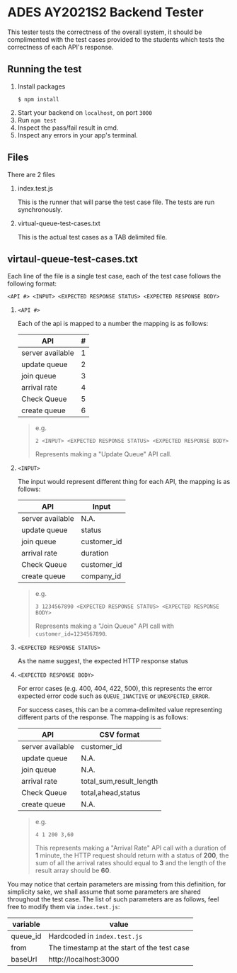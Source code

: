 # ADES AY2021S2 Backend Tester

This tester tests the correctness of the overall system, it should be complimented with the test cases provided to the students which tests the correctness of each API's response.

## Running the test

1. Install packages
    ```
    $ npm install
    ```
2. Start your backend on `localhost`, on port `3000`
3. Run `npm test`
4. Inspect the pass/fail result in cmd.
5. Inspect any errors in your app's terminal.

## Files

There are 2 files

1. index.test.js

    This is the runner that will parse the test case file.
    The tests are run synchronously.

2. virtual-queue-test-cases.txt

    This is the actual test cases as a TAB delimited file.

## virtaul-queue-test-cases.txt

Each line of the file is a single test case, each of the test case follows the following format:

```
<API #> <INPUT> <EXPECTED RESPONSE STATUS> <EXPECTED RESPONSE BODY>
```

1. `<API #>`

    Each of the api is mapped to a number the mapping is as follows:

    | API              | #   |
    | ---------------- | --- |
    | server available | 1   |
    | update queue     | 2   |
    | join queue       | 3   |
    | arrival rate     | 4   |
    | Check Queue      | 5   |
    | create queue     | 6   |

    > e.g.
    >
    > `2 <INPUT> <EXPECTED RESPONSE STATUS> <EXPECTED RESPONSE BODY>`
    >
    > Represents making a "Update Queue" API call.

2. `<INPUT>`

    The input would represent different thing for each API, the mapping is as follows:

    | API              | Input       |
    | ---------------- | ----------- |
    | server available | N.A.        |
    | update queue     | status      |
    | join queue       | customer_id |
    | arrival rate     | duration    |
    | Check Queue      | customer_id |
    | create queue     | company_id  |

    > e.g.
    >
    > `3 1234567890 <EXPECTED RESPONSE STATUS> <EXPECTED RESPONSE BODY>`
    >
    > Represents making a "Join Queue" API call with `customer_id=1234567890`.

3. `<EXPECTED RESPONSE STATUS>`

    As the name suggest, the expected HTTP response status

4. `<EXPECTED RESPONSE BODY>`

    For error cases (e.g. 400, 404, 422, 500), this represents the error expected error code such as `QUEUE_INACTIVE` or `UNEXPECTED_ERROR`.

    For success cases, this can be a comma-delimited value representing different parts of the response. The mapping is as follows:

    | API              | CSV format              |
    | ---------------- | ----------------------- |
    | server available | customer_id             |
    | update queue     | N.A.                    |
    | join queue       | N.A.                    |
    | arrival rate     | total_sum,result_length |
    | Check Queue      | total,ahead,status      |
    | create queue     | N.A.                    |

    > e.g.
    >
    > `4 1 200 3,60`
    >
    > This represents making a "Arrival Rate" API call with a duration of **1** minute, the HTTP request should return with a status of **200**, the sum of all the arrival rates should equal to **3** and the length of the result array should be **60**.

You may notice that certain parameters are missing from this definition, for simplicity sake, we shall assume that some parameters are shared throughout the test case. The list of such parameters are as follows, feel free to modify them via `index.test.js`:

| variable | value                                       |
| -------- | ------------------------------------------- |
| queue_id | Hardcoded in `index.test.js`                |
| from     | The timestamp at the start of the test case |
| baseUrl  | http://localhost:3000                       |
